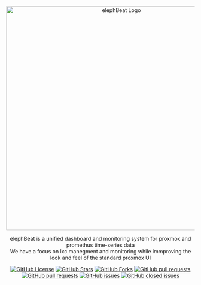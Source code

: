 <div align="center">
  <img width="600" src="https://github.com/user-attachments/assets/8deca7f2-806e-489c-a7de-2085f5e1c98d" alt="elephBeat Logo">

elephBeat is a unified dashboard and monitoring system for proxmox and promethus time-series data<br />
We have a focus on lxc manegment and monitoring while immproving the look and feel of the standard proxmox UI<br />

[![GitHub License](https://img.shields.io/github/license/Gaute945/elephBeat?style=flat-square)](https://github.com/Gaute945/elephBeat/blob/master/LICENSE)
[![GitHub Stars](https://img.shields.io/github/stars/Gaute945/elephBeat?style=flat-square)](https://github.com/Gaute945/elephBeat/stargazers)
[![GitHub Forks](https://img.shields.io/github/forks/Gaute945/elephBeat?style=flat-square)](https://github.com/Gaute945/elephBeat/network/members)
[![GitHub pull requests](https://img.shields.io/github/issues-pr-closed/Gaute945/elephBeat?style=flat-square&color=green)](https://github.com/your-username/your-repository/pulls)
[![GitHub pull requests](https://img.shields.io/github/issues-pr/Gaute945/elephBeat?style=flat-square)](https://github.com/your-username/your-repository/pulls)
[![GitHub issues](https://img.shields.io/github/issues/Gaute945/elephBeat?style=flat-square)](https://github.com/your-username/your-repository/issues)
[![GitHub closed issues](https://img.shields.io/github/issues-closed/Gaute945/elephBeat?style=flat-square)](https://github.com/Gaute945/elephBeat/issues?q=is%3Aissue+is%3Aclosed)
